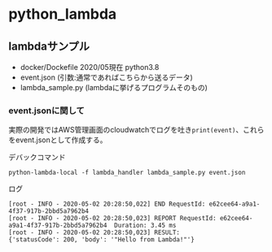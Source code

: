 # python_lambda

## lambdaサンプル

- docker/Dockefile 2020/05現在 python3.8
- event.json (引数:通常であればこちらから送るデータ)
- lambda_sample.py (lambdaに挙げるプログラムそのもの)


### event.jsonに関して

実際の開発ではAWS管理画面のcloudwatchでログを吐き`print(event)`、これらをevent.jsonとして作成する。

デバックコマンド
```
python-lambda-local -f lambda_handler lambda_sample.py event.json

```

ログ
```
[root - INFO - 2020-05-02 20:28:50,022] END RequestId: e62cee64-a9a1-4f37-917b-2bbd5a7962b4
[root - INFO - 2020-05-02 20:28:50,023] REPORT RequestId: e62cee64-a9a1-4f37-917b-2bbd5a7962b4	Duration: 3.45 ms
[root - INFO - 2020-05-02 20:28:50,023] RESULT:
{'statusCode': 200, 'body': '"Hello from Lambda!"'}

```
